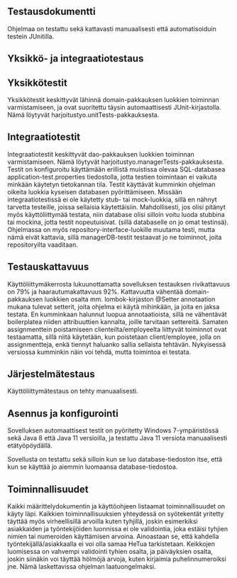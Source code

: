 ## Testausdokumentti   

Ohjelmaa on testattu sekä kattavasti manuaalisesti että automatisoiduin testein JUnitilla. 

## Yksikkö- ja integraatiotestaus  
## Yksikkötestit  

Yksikkötestit keskittyvät lähinnä domain-pakkauksen luokkien toiminnan varmistamiseen, ja ovat suoritettu täysin automaattisesti JUnit-kirjastolla. Nämä löytyvät harjoitustyo.unitTests-pakkauksesta.


## Integraatiotestit    

Integraatiotestit keskittyvät dao-pakkauksen luokkien toiminnan varmistamiseen. Nämä löytyvät harjoitustyo.managerTests-pakkauksesta. Testit on konfiguroitu käyttämään erillistä muistissa olevaa SQL-databasea application-test.properties tiedostolla, jotta testien toimintaan ei vaikuta minkään käytetyn tietokannan tila. Testit käyttävät kumminkin ohjelman oikeita luokkia kyseisen databasen pyörittämiseen. Missään integraatiotestissä ei ole käytetty stub- tai mock-luokkia, sillä en nähnyt tarvetta testeille, joissa sellaisia käytettäisiin. Mahdollisesti, jos olisi pitänyt myös käyttöliittymää testata, niin database olisi silloin voitu luoda stubbina tai mockina, jotta testit nopeutuisivat. (sillä databaselle on jo omat testinsä). Ohjelmassa on myös repository-interface-luokille muutama testi, mutta nämä eivät kattavia, sillä managerDB-testit testaavat jo ne toiminnot, joita repositoryilta vaaditaan.

## Testauskattavuus  

Käyttöliittymäkerrosta lukuunottamatta sovelluksen testauksen rivikattavuus on 79% ja haarautumakattavuus 92%. Kattavuutta vähentää domain-pakkauksen luokkien osalta mm. lombok-kirjaston @Setter annotaation mukana tulevat setterit, joita ohjelma ei käytä mihinkään, ja joita en jaksa testata. En kumminkaan halunnut luopua annotaatioista, sillä ne vähentävät boilerplatea niiden attribuuttien kannalta, joille tarvitaan settereitä. Samaten assignmenttein poistamiseen clienteilta/employeelta liittyvät toiminnot ovat testaamatta, sillä niitä käytetään, kun poistetaan client/employee, jolla on assignmentteja, enkä tiennyt haluanko sallia sellaista tehtävän. Nykyisessä versiossa kumminkin näin voi tehdä, mutta toimintoa ei testata.

## Järjestelmätestaus

Käyttöliittymätestaus on tehty manuaalisesti. 

## Asennus ja konfigurointi   

Sovelluksen automaattisest testit on pyöritetty Windows 7-ympäristössä sekä Java 8 että Java 11 versioilla, ja testattu Java 11 versiota manuaalisesti etätyöpöydällä.

Sovellusta on testattu sekä silloin kun se luo database-tiedoston itse, että kun se käyttää jo aiemmin luomaansa database-tiedostoa.

## Toiminnallisuudet  
Kaikki määrittelydokumentin ja käyttöohjeen listaamat toiminnallisuudet on käyty läpi. Kaikkien toiminnallisuuksien yhteydessä on syötekentät yritetty täyttää myös virheellisillä arvoilla kuten tyhjillä, joskin esimerkiksi asiakkaiden ja työntekijöiden luonnissa ei ole validointia, joka estäisi tyhjien nimien tai numeroiden käyttämisen arvoina. Ainoastaan se, että kahdella työntekijällä/asiakkaalla ei voi olla samaa HeTua tarkistetaan. Keikkojen luomisessa on vahvempi validointi tyhien osalta, ja päiväyksien osalta, joskin siinäkin voi täyttää hölmöjä arvoja, kuten kirjaimia puhelinnumeroiksi jne. Nämä laskettavissa ohjelman laatuongelmaksi.
